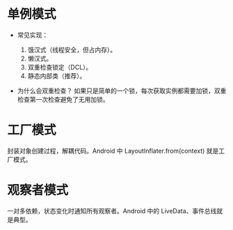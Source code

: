 # 单例模式
- 常见实现：  
    1. 饿汉式（线程安全，但占内存）。
    2. 懒汉式。
    3. 双重检查锁定（DCL）。
    4. 静态内部类（推荐）。      

- 为什么会双重检查？
如果只是简单的一个锁，每次获取实例都需要加锁，双重检查第一次检查避免了无用加锁。


# 工厂模式
封装对象创建过程，解耦代码。Android 中 LayoutInflater.from(context) 就是工厂模式。  

# 观察者模式
一对多依赖，状态变化时通知所有观察者。Android 中的 LiveData、事件总线就是典型。